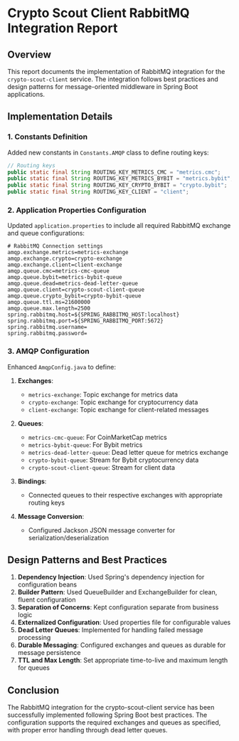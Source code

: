 # Crypto Scout Client RabbitMQ Integration Report

## Overview

This report documents the implementation of RabbitMQ integration for the `crypto-scout-client` service. The integration
follows best practices and design patterns for message-oriented middleware in Spring Boot applications.

## Implementation Details

### 1. Constants Definition

Added new constants in `Constants.AMQP` class to define routing keys:

```java
// Routing keys
public static final String ROUTING_KEY_METRICS_CMC = "metrics.cmc";
public static final String ROUTING_KEY_METRICS_BYBIT = "metrics.bybit";
public static final String ROUTING_KEY_CRYPTO_BYBIT = "crypto.bybit";
public static final String ROUTING_KEY_CLIENT = "client";
```

### 2. Application Properties Configuration

Updated `application.properties` to include all required RabbitMQ exchange and queue configurations:

```properties
# RabbitMQ Connection settings
amqp.exchange.metrics=metrics-exchange
amqp.exchange.crypto=crypto-exchange
amqp.exchange.client=client-exchange
amqp.queue.cmc=metrics-cmc-queue
amqp.queue.bybit=metrics-bybit-queue
amqp.queue.dead=metrics-dead-letter-queue
amqp.queue.client=crypto-scout-client-queue
amqp.queue.crypto_bybit=crypto-bybit-queue
amqp.queue.ttl.ms=21600000
amqp.queue.max.length=2500
spring.rabbitmq.host=${SPRING_RABBITMQ_HOST:localhost}
spring.rabbitmq.port=${SPRING_RABBITMQ_PORT:5672}
spring.rabbitmq.username=
spring.rabbitmq.password=
```

### 3. AMQP Configuration

Enhanced `AmqpConfig.java` to define:

1. **Exchanges**:
    - `metrics-exchange`: Topic exchange for metrics data
    - `crypto-exchange`: Topic exchange for cryptocurrency data
    - `client-exchange`: Topic exchange for client-related messages

2. **Queues**:
    - `metrics-cmc-queue`: For CoinMarketCap metrics
    - `metrics-bybit-queue`: For Bybit metrics
    - `metrics-dead-letter-queue`: Dead letter queue for metrics exchange
    - `crypto-bybit-queue`: Stream for Bybit cryptocurrency data
    - `crypto-scout-client-queue`: Stream for client data

3. **Bindings**:
    - Connected queues to their respective exchanges with appropriate routing keys

4. **Message Conversion**:
    - Configured Jackson JSON message converter for serialization/deserialization

## Design Patterns and Best Practices

1. **Dependency Injection**: Used Spring's dependency injection for configuration beans
2. **Builder Pattern**: Used QueueBuilder and ExchangeBuilder for clean, fluent configuration
3. **Separation of Concerns**: Kept configuration separate from business logic
4. **Externalized Configuration**: Used properties file for configurable values
5. **Dead Letter Queues**: Implemented for handling failed message processing
6. **Durable Messaging**: Configured exchanges and queues as durable for message persistence
7. **TTL and Max Length**: Set appropriate time-to-live and maximum length for queues

## Conclusion

The RabbitMQ integration for the crypto-scout-client service has been successfully implemented following Spring Boot
best practices. The configuration supports the required exchanges and queues as specified, with proper error handling
through dead letter queues.
